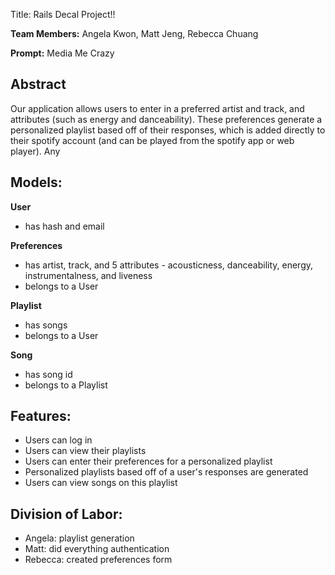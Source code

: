 Title: Rails Decal Project!!

**Team Members:** Angela Kwon, Matt Jeng, Rebecca Chuang

**Prompt:** Media Me Crazy

## **Abstract**

Our application allows users to enter in a preferred artist and track, and attributes (such as energy and danceability). These preferences generate a personalized playlist based off of their responses, which is added directly to their spotify account (and can be played from the spotify app or web player). Any 

## **Models:**

**User**

- has hash and email

**Preferences**

- has artist, track, and 5 attributes - acousticness, danceability, energy, instrumentalness, and liveness 
- belongs to a User

**Playlist**

- has songs
- belongs to a User

**Song**

- has song id
- belongs to a Playlist

## **Features:**

- Users can log in
- Users can view their playlists
- Users can enter their preferences for a personalized playlist
- Personalized playlists based off of a user's responses are generated
- Users can view songs on this playlist

## **Division of Labor:**

- Angela: playlist generation
- Matt: did everything authentication 
- Rebecca: created preferences form 

